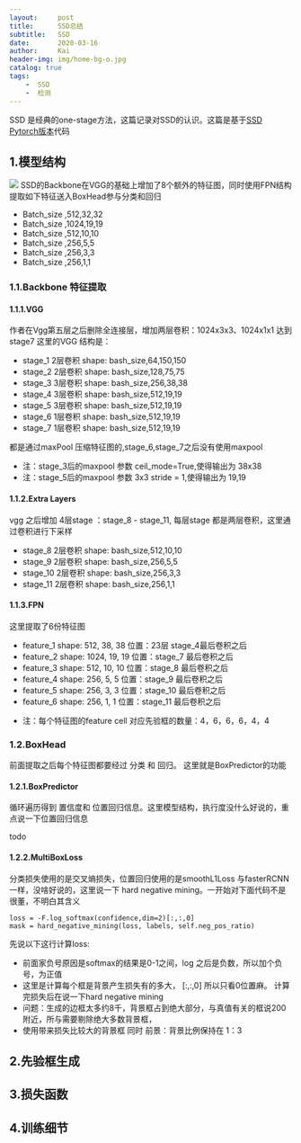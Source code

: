 ```yaml
---
layout:     post
title:      SSD总结
subtitle:   SSD
date:       2020-03-16
author:     Kai
header-img: img/home-bg-o.jpg
catalog: true
tags:
    -  SSD 
    -  检测
---
```


SSD 是经典的one-stage方法，这篇记录对SSD的认识。这篇是基于[SSD Pytorch版本](https://github.com/lufficc/SSD)代码 

## 1.模型结构
<img src="{{ site.baseurl }}/img/2020-3-16-SSD/SSD_str.png" /> 
SSD的Backbone在VGG的基础上增加了8个额外的特征图，同时使用FPN结构 提取如下特征送入BoxHead参与分类和回归

- Batch_size ,512,32,32 
- Batch_size ,1024,19,19 
- Batch_size ,512,10,10 
- Batch_size ,256,5,5 
- Batch_size ,256,3,3 
- Batch_size ,256,1,1 

### 1.1.Backbone 特征提取

#### 1.1.1.VGG
作者在Vgg第五层之后删除全连接层，增加两层卷积：1024x3x3、1024x1x1 达到 stage7
这里的VGG 结构是：

- stage_1 2层卷积  shape:  bash_size,64,150,150
- stage_2 2层卷积  shape:  bash_size,128,75,75
- stage_3 3层卷积  shape:  bash_size,256,38,38
- stage_4 3层卷积  shape:  bash_size,512,19,19
- stage_5 3层卷积  shape:  bash_size,512,19,19
- stage_6 1层卷积  shape:  bash_size,512,19,19
- stage_7 1层卷积  shape:  bash_size,512,19,19

都是通过maxPool 压缩特征图的,stage_6,stage_7之后没有使用maxpool
* 注：stage_3后的maxpool 参数 ceil_mode=True,使得输出为 38x38
* 注：stage_5后的maxpool 参数 3x3 stride = 1,使得输出为 19,19
#### 1.1.2.Extra Layers
vgg 之后增加 4层stage ：stage_8 - stage_11, 每层stage 都是两层卷积，这里通过卷积进行下采样

- stage_8  2层卷积  shape:  bash_size,512,10,10
- stage_9  2层卷积  shape:  bash_size,256,5,5
- stage_10 2层卷积  shape:  bash_size,256,3,3
- stage_11 2层卷积  shape:  bash_size,256,1,1

#### 1.1.3.FPN
这里提取了6份特征图

- feature_1 shape: 512, 38, 38   位置：23层 stage_4最后卷积之后
- feature_2 shape: 1024, 19, 19  位置：stage_7 最后卷积之后
- feature_3 shape: 512, 10, 10   位置：stage_8 最后卷积之后
- feature_4 shape: 256, 5, 5     位置：stage_9 最后卷积之后
- feature_5 shape: 256, 3, 3     位置：stage_10 最后卷积之后
- feature_6 shape: 256, 1, 1     位置：stage_11 最后卷积之后

* 注：每个特征图的feature cell 对应先验框的数量：4，6，6，6，4，4

### 1.2.BoxHead

前面提取之后每个特征图都要经过 分类 和 回归。 这里就是BoxPredictor的功能

#### 1.2.1.BoxPredictor
循环遍历得到 置信度和 位置回归信息。这里模型结构，执行度没什么好说的，重点说一下位置回归信息

todo


#### 1.2.2.MultiBoxLoss
分类损失使用的是交叉熵损失，位置回归使用的是smoothL1Loss 与fasterRCNN一样，没啥好说的，这里说一下 hard negative mining。一开始对下面代码不是很董，不明白其含义
```
loss = -F.log_softmax(confidence,dim=2)[:,:,0]
mask = hard_negative_mining(loss, labels, self.neg_pos_ratio)
```
先说以下这行计算loss:
- 前面家负号原因是softmax的结果是0-1之间，log 之后是负数，所以加个负号，为正值
- 这里是计算每个框是背景产生损失有的多大， [:,:,0] 所以只看0位置麻。
计算完损失后在说一下hard negative mining 
- 问题：生成的边框太多约8千，背景框占到绝大部分，与真值有关的框说200附近，所与需要剔除绝大多数背景框，
- 使用带来损失比较大的背景框 同时 前景：背景比例保持在 1：3

## 2.先验框生成



## 3.损失函数


## 4.训练细节
